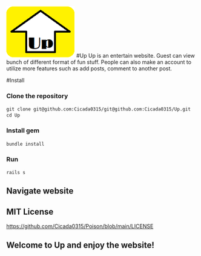 ![](app/assets/images/logo.png)
#Up
Up is an entertain website. Guest can view bunch of different format of fun stuff. People can also make an account to utilize more features such as add posts, comment to another post. 

#Install
### Clone the repository
```
git clone git@github.com:Cicada0315/git@github.com:Cicada0315/Up.git
cd Up
```
### Install gem
```
bundle install
```
### Run
```
rails s
``` 

## Navigate website

## MIT License
https://github.com/Cicada0315/Poison/blob/main/LICENSE

## Welcome to Up and enjoy the website!
